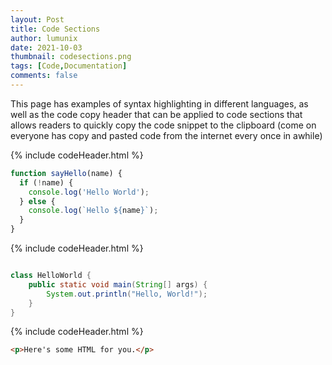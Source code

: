 ```yaml
---
layout: Post
title: Code Sections
author: lumunix
date: 2021-10-03
thumbnail: codesections.png
tags: [Code,Documentation]
comments: false
---
```

This page has examples of syntax highlighting in different languages, as well as the code copy header that can be applied to code sections that allows readers to quickly copy the code snippet to the clipboard (come on everyone has copy and pasted code from the internet every once in awhile)


{% include codeHeader.html %}
```javascript
function sayHello(name) {
  if (!name) {
    console.log('Hello World');
  } else {
    console.log(`Hello ${name}`);
  }
}
```

{% include codeHeader.html %}
```java

class HelloWorld {
    public static void main(String[] args) {
        System.out.println("Hello, World!");
    }
}
```

{% include codeHeader.html %}
```html
<p>Here's some HTML for you.</p>
```
